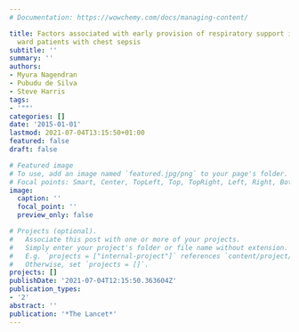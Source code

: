```yaml
---
# Documentation: https://wowchemy.com/docs/managing-content/

title: Factors associated with early provision of respiratory support in deteriorating
  ward patients with chest sepsis
subtitle: ''
summary: ''
authors:
- Myura Nagendran
- Pubudu de Silva
- Steve Harris
tags:
- '""'
categories: []
date: '2015-01-01'
lastmod: 2021-07-04T13:15:50+01:00
featured: false
draft: false

# Featured image
# To use, add an image named `featured.jpg/png` to your page's folder.
# Focal points: Smart, Center, TopLeft, Top, TopRight, Left, Right, BottomLeft, Bottom, BottomRight.
image:
  caption: ''
  focal_point: ''
  preview_only: false

# Projects (optional).
#   Associate this post with one or more of your projects.
#   Simply enter your project's folder or file name without extension.
#   E.g. `projects = ["internal-project"]` references `content/project/deep-learning/index.md`.
#   Otherwise, set `projects = []`.
projects: []
publishDate: '2021-07-04T12:15:50.363604Z'
publication_types:
- '2'
abstract: ''
publication: '*The Lancet*'
---
```

